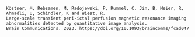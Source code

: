 	Köstner, M, Rebsamen, M, Radojewski, P, Rummel, C, Jin, B, Meier, R, Ahmadli, U, Schindler, K and Wiest, R.
	Large-scale transient peri-ictal perfusion magnetic resonance imaging abnormalities detected by quantitative image analysis.
	Brain Communications. 2023. https://doi.org/10.1093/braincomms/fcad047
